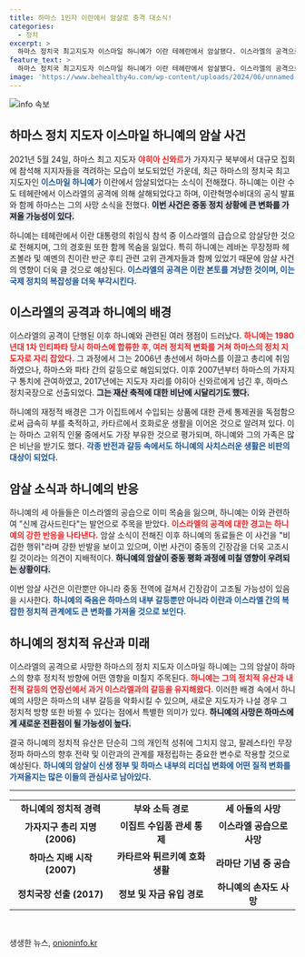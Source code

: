 ```yaml
---
title: 하마스 1인자 이란에서 암살로 충격 대소식!
categories:
  - 정치
excerpt: >
  하마스 정치국 최고지도자 이스마일 하니예가 이란 테헤란에서 암살됐다. 이스라엘의 공격으로 그의 경호원과 함께 목숨을 잃은 하니예는 하마스의 중추적 인물로, 이번 사건은 중동 긴장을 고조시킬 것으로 예상된다.
feature_text: >
  하마스 정치국 최고지도자 이스마일 하니예가 이란 테헤란에서 암살됐다. 이스라엘의 공격으로 그의 경호원과 함께 목숨을 잃은 하니예는 하마스의 중추적 인물로, 이번 사건은 중동 긴장을 고조시킬 것으로 예상된다.
image: 'https://www.behealthy4u.com/wp-content/uploads/2024/06/unnamed-file.png'
---
```


<p><img src="https://www.behealthy4u.com/wp-content/uploads/2024/06/unnamed-file.png" alt="info 속보" /></p>

<h2 data-ke-size="size26">하마스 정치 지도자 이스마일 하니예의 암살 사건</h2>

<p data-ke-size="size16">2021년 5월 24일, 하마스 최고 지도자 <b><span style="color: #ee2323;">야히아 신와르</span></b>가 가자지구 북부에서 대규모 집회에 참석해 지지자들을 격려하는 모습이 보도되었던 가운데, 최근 하마스의 정치국 최고지도자인 <b><span style="color: #1a5490;">이스마일 하니예</span></b>가 이란에서 암살되었다는 소식이 전해졌다. 하니예는 이란 수도 테헤란에서 이스라엘의 공격에 의해 살해되었다고 하며, 이란혁명수비대의 공식 발표와 함께 하마스는 그의 사망 소식을 전했다. <b><span style="background-color: #21538527;">이번 사건은 중동 정치 상황에 큰 변화를 가져올 가능성이 있다.</span></b></p>

<p data-ke-size="size16">하니예는 테헤란에서 이란 대통령의 취임식 참석 중 이스라엘의 급습으로 암살당한 것으로 전해지며, 그의 경호원 또한 함께 목숨을 잃었다. 특히 하니예는 레바논 무장정파 헤즈볼라 및 예멘의 친이란 반군 후티 관련 고위 관계자들과 함께 있었기 때문에 암살 사건의 영향이 더욱 클 것으로 예상된다. <b><span style="color: #1a5490;">이스라엘의 공격은 이란 본토를 겨냥한 것이며, 이는 국제 정치의 복잡성을 더욱 부각시킨다.</span></b></p>

<h2 data-ke-size="size26">이스라엘의 공격과 하니예의 배경</h2>

<p data-ke-size="size16">이스라엘의 공격이 단행된 이후 하니예와 관련된 여러 쟁점이 드러났다. <b><span style="color: #ee2323;">하니예는 1980년대 1차 인티파타 당시 하마스에 합류한 후, 여러 정치적 변화를 거쳐 하마스의 정치 지도자로 자리 잡았다.</span></b> 그 과정에서 그는 2006년 총선에서 하마스를 이끌고 총리에 취임하였으나, 하마스와 파타 간의 갈등으로 해임되었다. 이후 2007년부터 하마스의 가자지구 통치에 관여하였고, 2017년에는 지도자 자리를 야히아 신와르에게 넘긴 후, 하마스 정치국장으로 선출되었다. <b><span style="background-color: #21538527;">그는 재산 축적에 대한 비난에 시달리기도 했다.</span></b></p>

<p data-ke-size="size16">하니예의 재정적 배경은 그가 이집트에서 수입되는 상품에 대한 관세 통제권을 독점함으로써 급속히 부를 축적하고, 카타르에서 호화로운 생활을 이어온 것으로 알려져 있다. 이는 하마스 고위직 인물 중에서도 가장 부유한 것으로 평가되며, 하니예와 그의 가족은 많은 비난을 받기도 했다. <b><span style="color: #1a5490;">각종 반전과 갈등 속에서도 하니예의 사치스러운 생활은 비판의 대상이 되었다.</span></b></p>

<h2 data-ke-size="size26">암살 소식과 하니예의 반응</h2>

<p data-ke-size="size16">하니예의 세 아들들은 이스라엘의 공습으로 이미 목숨을 잃으며, 하니예는 이와 관련하여 "신께 감사드린다"는 발언으로 주목을 받았다. <b><span style="color: #ee2323;">이스라엘의 공격에 대한 경고는 하니예의 강한 반응을 나타낸다.</span></b> 암살 소식이 전해진 이후 하니예의 동료들은 이 사건을 "비겁한 행위"라며 강한 반발을 보이고 있으며, 이번 사건이 중동의 긴장감을 더욱 고조시킬 것이라는 의견이 지배적이다. <b><span style="background-color: #21538527;">하니예의 암살이 중동 평화 과정에 미칠 영향이 우려되는 상황이다.</span></b></p>

<p data-ke-size="size16">이번 암살 사건은 이란뿐만 아니라 중동 전역에 걸쳐서 긴장감이 고조될 가능성이 있음을 시사한다. <b><span style="color: #1a5490;">하니예의 죽음은 하마스의 내부 갈등뿐만 아니라 이란과 이스라엘 간의 복잡한 정치적 관계에도 큰 변화를 가져올 것으로 보인다.</span></b></p>

<h2 data-ke-size="size26">하니예의 정치적 유산과 미래</h2>

<p data-ke-size="size16">이스라엘의 공격으로 사망한 하마스의 정치 지도자 이스마일 하니예는 그의 암살이 하마스의 향후 정치적 방향에 어떤 영향을 미칠지 주목된다. <b><span style="color: #ee2323;">하니예는 그의 정치적 유산과 내전적 갈등의 연장선에서 과거 이스라엘과의 갈등을 유지해왔다.</span></b> 이러한 배경 속에서 하니예의 사망은 하마스의 내부 갈등을 악화시킬 수 있으며, 새로운 지도자가 나설 경우 그 정치적 방향 또한 바뀔 수 있다는 점에서 특별한 의미가 있다. <b><span style="background-color: #21538527;">하니예의 사망은 하마스에게 새로운 전환점이 될 가능성이 높다.</span></b></p>

<p data-ke-size="size16">결국 하니예의 정치적 유산은 단순히 그의 개인적 성취에 그치지 않고, 팔레스타인 무장정파 하마스의 향후 전략 및 이란과의 관계를 재정립하는 중요한 변수로 작용할 것으로 예상된다. <b><span style="color: #1a5490;">하니예의 암살이 신생 정부 및 하마스 내부의 리더십 변화에 어떤 질적 변화를 가져올지는 많은 이들의 관심사로 남아있다.</span></b></p>

<hr>

<table style="width: 100%; border-collapse: collapse;">
<tr>
<td style="text-align: center; height: 17px;"><b>하니예의 정치적 경력</b></td>
<td style="text-align: center; height: 17px;"><b>부와 소득 경로</b></td>
<td style="text-align: center; height: 17px;"><b>세 아들의 사망</b></td>
</tr>
<tr>
<td style="text-align: center; height: 17px;"><b>가자지구 총리 지명 (2006)</b></td>
<td style="text-align: center; height: 17px;"><b>이집트 수입품 관세 통제</b></td>
<td style="text-align: center; height: 17px;"><b>이스라엘 공습으로 사망</b></td>
</tr>
<tr>
<td style="text-align: center; height: 17px;"><b>하마스 지배 시작 (2007)</b></td>
<td style="text-align: center; height: 17px;"><b>카타르와 튀르키예 호화생활</b></td>
<td style="text-align: center; height: 17px;"><b>라마단 기념 중 공습</b></td>
</tr>
<tr>
<td style="text-align: center; height: 17px;"><b>정치국장 선출 (2017)</b></td>
<td style="text-align: center; height: 17px;"><b>정보 및 자금 유입 경로</b></td>
<td style="text-align: center; height: 17px;"><b>하니예의 손자도 사망</b></td>
</tr>
</table>

<p data-ke-size="size16">&nbsp;</p>
생생한 뉴스, <a href="https://onioninfo.kr" rel="dofollow">onioninfo.kr</a>


